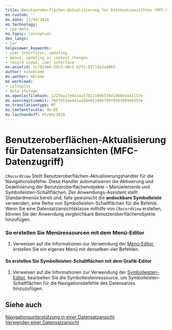 ```yaml
---
title: Benutzeroberflächen-Aktualisierung für Datensatzansichten (MFC-Datenzugriff) | Microsoft Docs
ms.custom: ''
ms.date: 11/04/2016
ms.technology:
- cpp-data
ms.topic: conceptual
dev_langs:
- C++
helpviewer_keywords:
- user interfaces, updating
- menus, updating as context changes
- record views, user interface
ms.assetid: 2c7914b6-2dc3-40c3-b2f2-8371da2a4063
author: mikeblome
ms.author: mblome
ms.workload:
- cplusplus
- data-storage
ms.openlocfilehash: 1227ba1fe0a14af7013109b336d1d60eda41137e
ms.sourcegitcommit: 76b7653ae443a2b8eb1186b789f8503609d6453e
ms.translationtype: MT
ms.contentlocale: de-DE
ms.lasthandoff: 05/04/2018
---
```

# <a name="user-interface-updating-for-record-views--mfc-data-access"></a>Benutzeroberflächen-Aktualisierung für Datensatzansichten (MFC-Datenzugriff)
`CRecordView` Stellt Benutzeroberflächen-Aktualisierungshandler für die Navigationsbefehle. Diese Handler automatisieren die Aktivierung und Deaktivierung der Benutzeroberflächenobjekte – Menüelemente und Symbolleisten-Schaltflächen. Der Anwendungs-Assistent stellt Standardmenüs bereit und, falls gewünscht die **andockbare Symbolleiste** verwenden, eine Reihe von Symbolleisten-Schaltflächen für die Befehle. Wenn Sie eine Datensatzansichtsklasse mithilfe von `CRecordView` erstellen, können Sie der Anwendung vergleichbare Benutzeroberflächenobjekte hinzufügen.  
  
### <a name="to-create-menu-resources-with-the-menu-editor"></a>So erstellen Sie Menüressourcen mit dem Menü-Editor  
  
1.  Verweisen auf die Informationen zur Verwendung der [Menü-Editor](../windows/menu-editor.md), erstellen Sie ein eigenes Menü mit denselben vier Befehlen.  
  
#### <a name="to-create-toolbar-buttons-with-the-graphics-editor"></a>So erstellen Sie Symbolleisten-Schaltflächen mit dem Grafik-Editor  
  
1.  Verweisen auf die Informationen zur Verwendung der [Symbolleisten-Editor](../windows/toolbar-editor.md), bearbeiten Sie die Symbolleistenressource, um Symbolleisten-Schaltflächen für die Navigationsbefehle des Datensatzes hinzuzufügen.  
  
## <a name="see-also"></a>Siehe auch  
 [Navigationsunterstützung in einer Datensatzansicht](../data/supporting-navigation-in-a-record-view-mfc-data-access.md)   
 [Verwenden einer Datensatzansicht](../data/using-a-record-view-mfc-data-access.md)